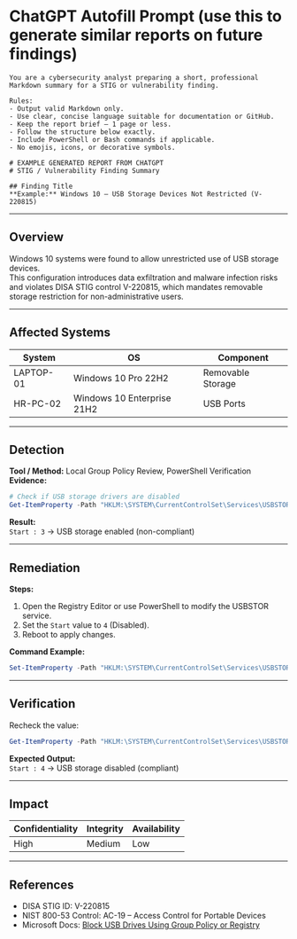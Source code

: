 # ChatGPT Autofill Prompt (use this to generate similar reports on future findings)

```text
You are a cybersecurity analyst preparing a short, professional Markdown summary for a STIG or vulnerability finding.

Rules:
- Output valid Markdown only.
- Use clear, concise language suitable for documentation or GitHub.
- Keep the report brief — 1 page or less.
- Follow the structure below exactly.
- Include PowerShell or Bash commands if applicable.
- No emojis, icons, or decorative symbols.

# EXAMPLE GENERATED REPORT FROM CHATGPT
# STIG / Vulnerability Finding Summary

## Finding Title
**Example:** Windows 10 – USB Storage Devices Not Restricted (V-220815)
```
---

## Overview
Windows 10 systems were found to allow unrestricted use of USB storage devices.  
This configuration introduces data exfiltration and malware infection risks and violates DISA STIG control V-220815, which mandates removable storage restriction for non-administrative users.

---

## Affected Systems
| System | OS | Component |
|--------|----|-----------|
| LAPTOP-01 | Windows 10 Pro 22H2 | Removable Storage |
| HR-PC-02 | Windows 10 Enterprise 21H2 | USB Ports |

---

## Detection
**Tool / Method:** Local Group Policy Review, PowerShell Verification  
**Evidence:**
```powershell
# Check if USB storage drivers are disabled
Get-ItemProperty -Path "HKLM:\SYSTEM\CurrentControlSet\Services\USBSTOR" | Select Start
```

**Result:**  
`Start : 3` → USB storage enabled (non-compliant)

---

## Remediation
**Steps:**
1. Open the Registry Editor or use PowerShell to modify the USBSTOR service.  
2. Set the `Start` value to `4` (Disabled).  
3. Reboot to apply changes.

**Command Example:**
```powershell
Set-ItemProperty -Path "HKLM:\SYSTEM\CurrentControlSet\Services\USBSTOR" -Name "Start" -Value 4
```

---

## Verification
Recheck the value:
```powershell
Get-ItemProperty -Path "HKLM:\SYSTEM\CurrentControlSet\Services\USBSTOR" | Select Start
```
**Expected Output:**  
`Start : 4` → USB storage disabled (compliant)

---

## Impact
| Confidentiality | Integrity | Availability |
|-----------------|------------|---------------|
| High | Medium | Low |

---

## References
- DISA STIG ID: V-220815  
- NIST 800-53 Control: AC-19 – Access Control for Portable Devices  
- Microsoft Docs: [Block USB Drives Using Group Policy or Registry](https://learn.microsoft.com/en-us/windows/client-management/usb-block-policy)
